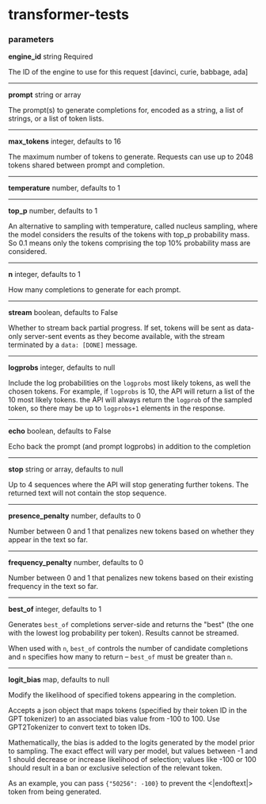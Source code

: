 # transformer-tests

### parameters

**engine_id** string Required

The ID of the engine to use for this request [davinci, curie, babbage, ada]

---
**prompt** string or array

The prompt(s) to generate completions for, encoded as a string, a list of strings, or a list of token lists.

---
**max_tokens** integer, defaults to 16

The maximum number of tokens to generate. Requests can use up to 2048 tokens shared between prompt and completion.

---
**temperature** number, defaults to 1

---
**top_p** number, defaults to 1

An alternative to sampling with temperature, called nucleus sampling, where the model considers the results of the tokens with top_p probability mass. So 0.1 means only the tokens comprising the top 10% probability mass are considered.

---
**n** integer, defaults to 1

How many completions to generate for each prompt.

---
**stream** boolean, defaults to False

Whether to stream back partial progress. If set, tokens will be sent as data-only server-sent events as they become available, with the stream terminated by a `data: [DONE]` message.

---
**logprobs** integer, defaults to null

Include the log probabilities on the `logprobs` most likely tokens, as well the chosen tokens. For example, if `logprobs` is 10, the API will return a list of the 10 most likely tokens. the API will always return the `logprob` of the sampled token, so there may be up to `logprobs+1` elements in the response.

---
**echo** boolean, defaults to False

Echo back the prompt (and prompt logprobs) in addition to the completion

---
**stop** string or array, defaults to null

Up to 4 sequences where the API will stop generating further tokens. The returned text will not contain the stop sequence.

---
**presence_penalty** number, defaults to 0

Number between 0 and 1 that penalizes new tokens based on whether they appear in the text so far. 

---
**frequency_penalty** number, defaults to 0

Number between 0 and 1 that penalizes new tokens based on their existing frequency in the text so far.

---
**best_of** integer, defaults to 1

Generates `best_of` completions server-side and returns the "best" (the one with the lowest log probability per token). Results cannot be streamed.

When used with `n`, `best_of` controls the number of candidate completions and `n` specifies how many to return – `best_of` must be greater than `n`.

---
**logit_bias** map, defaults to null

Modify the likelihood of specified tokens appearing in the completion.

Accepts a json object that maps tokens (specified by their token ID in the GPT tokenizer) to an associated bias value from -100 to 100. 
Use GPT2Tokenizer to convert text to token IDs. 

Mathematically, the bias is added to the logits generated by the model prior to sampling. The exact effect will vary per model, but values between -1 and 1 should decrease or increase likelihood of selection; values like -100 or 100 should result in a ban or exclusive selection of the relevant token.

As an example, you can pass `{"50256": -100}` to prevent the <|endoftext|> token from being generated.